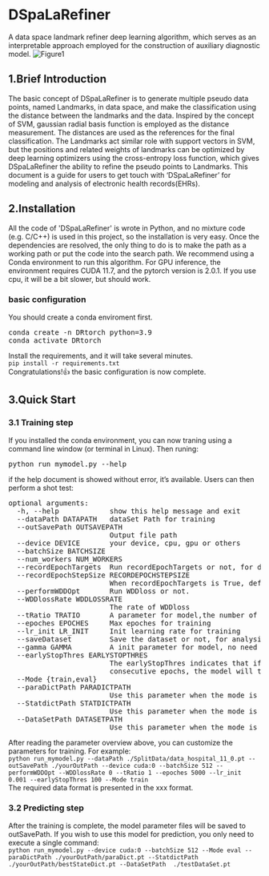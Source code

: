 # DSpaLaRefiner
A data space landmark refiner deep learning algorithm, which serves as an interpretable approach employed for the construction of auxiliary diagnostic model.
![Figure1](https://github.com/Lvxiang713/DSpaLaRefiner/assets/119480930/5080abb9-1b92-415e-aff3-932c193c2757)
## 1.Brief Introduction
The basic concept of DSpaLaRefiner is to generate multiple pseudo data points, named Landmarks, in data space, and make the classification using the distance between the landmarks and the data. Inspired by the concept of SVM, gaussian radial basis function is employed as the distance measurement. The distances are used as the references for the final classification. The Landmarks act similar role with support vectors in SVM, but the positions and related weights of landmarks can be optimized by deep learning optimizers using the cross-entropy loss function, which gives DSpaLaRefiner the ability to refine the pseudo points to Landmarks. This document is a guide for users to get touch with ‘DSpaLaRefiner’ for modeling and analysis of electronic health records(EHRs).
## 2.Installation
All the code of 'DSpaLaRefiner' is wrote in Python, and no mixture code (e.g. C/C++) is used in this project, so the installation is very easy. Once the dependencies are resolved, the only thing to do is to make the path as a working path or put the code into the search path. We recommend using a Conda environment to run this algorithm. For GPU inference, the environment requires CUDA 11.7, and the pytorch version is 2.0.1. If you use cpu, it will be a bit slower, but should work.
### basic configuration
You should create a conda enviroment first.  
<pre>
conda create -n DRtorch python=3.9  
conda activate DRtorch
</pre>
Install the requirements, and it will take several minutes.  
```pip install -r requirements.txt```  
Congratulations!👍 the basic configuration is now complete.
## 3.Quick Start
### 3.1 Training step
If you installed the conda environment, you can now traning using a command line window (or terminal in Linux). Then runing:
<pre>
python run_mymodel.py --help
</pre>
if the help document is showed without error, it’s available. Users can then perform a shot test:
<pre>
optional arguments:
  -h, --help            show this help message and exit
  --dataPath DATAPATH   dataSet Path for training
  --outSavePath OUTSAVEPATH
                        Output file path
  --device DEVICE       your device, cpu, gpu or others
  --batchSize BATCHSIZE
  --num_workers NUM_WORKERS
  --recordEpochTargets  Run recordEpochTargets or not, for drawing UMAP.The output files are quite large,  we recommend to use this option only when needed for analysis.
  --recordEpochStepSize RECORDEPOCHSTEPSIZE
                        When recordEpochTargets is True, defining the step size of the recorded data
  --performWDDOpt       Run WDDloss or not.
  --WDDlossRate WDDLOSSRATE
                        The rate of WDDloss
  --tRatio TRATIO       A parameter for model,the number of target points over the number of training data
  --epoches EPOCHES     Max epoches for training
  --lr_init LR_INIT     Init learning rate for training
  --saveDataset         Save the dataset or not, for analysis.
  --gamma GAMMA         A init parameter for model, no need to change
  --earlyStopThres EARLYSTOPTHRES
                        The earlyStopThres indicates that if the validation loss remains unchanged for earlyStopThres
                        consecutive epochs, the model will trigger early stopping.
  --Mode {train,eval}
  --paraDictPath PARADICTPATH
                        Use this parameter when the mode is eval,paraDict path for initializing your model
  --StatdictPath STATDICTPATH
                        Use this parameter when the mode is eval, state dict path of your model
  --DataSetPath DATASETPATH
                        Use this parameter when the mode is eval,testdata path
</pre>  
After reading the parameter overview above, you can customize the parameters for training. For example:  
```python run_mymodel.py --dataPath ./SplitData/data_hospital_11_0.pt --outSavePath ./yourOutPath --device cuda:0 --batchSize 512 --performWDDOpt --WDDlossRate 0 --tRatio 1 --epoches 5000 --lr_init 0.001 --earlyStopThres 100 --Mode train```    
The required data format is presented in the xxx format.  

### 3.2 Predicting step  
After the training is complete, the model parameter files will be saved to outSavePath. If you wish to use this model for prediction, you only need to execute a single command:  
```python run_mymodel.py --device cuda:0 --batchSize 512 --Mode eval --paraDictPath ./yourOutPath/paraDict.pt --StatdictPath ./yourOutPath/bestStateDict.pt --DataSetPath  ./testDataSet.pt```


